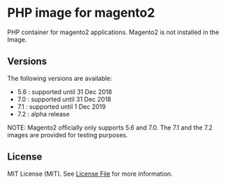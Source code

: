 PHP image for magento2
======================

PHP container for magento2 applications. Magento2 is not installed in the Image.

Versions
--------

The following versions are available:
- 5.6 : supported until 31 Dec 2018
- 7.0 : supported until 31 Dec 2018
- 7.1 : supported until 1 Dec 2019
- 7.2 : alpha release

NOTE: Magento2 officially only supports 5.6 and 7.0. The 7.1 and the 7.2 images
are provided for testing purposes.

License
-------

MIT License (MIT). See [License File](LICENSE.md) for more information.

